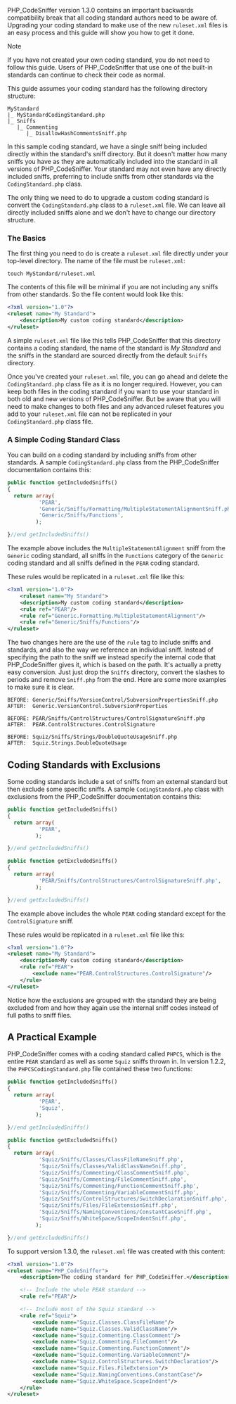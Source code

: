 PHP_CodeSniffer version 1.3.0 contains an important backwards compatibility break that all coding standard authors need to be aware of. Upgrading your coding standard to make use of the new `ruleset.xml` files is an easy process and this guide will show you how to get it done.

> [!NOTE]
> If you have not created your own coding standard, you do not need to follow this guide. Users of PHP_CodeSniffer that use one of the built-in standards can continue to check their code as normal.

This guide assumes your coding standard has the following directory structure:
```
MyStandard
|_ MyStandardCodingStandard.php
|_ Sniffs
   |_ Commenting
      |_ DisallowHashCommentsSniff.php
```
In this sample coding standard, we have a single sniff being included directly within the standard's sniff directory. But it doesn't matter how many sniffs you have as they are automatically included into the standard in all versions of PHP_CodeSniffer. Your standard may not even have any directly included sniffs, preferring to include sniffs from other standards via the `CodingStandard.php` class.

The only thing we need to do to upgrade a custom coding standard is convert the `CodingStandard.php` class to a `ruleset.xml` file. We can leave all directly included sniffs alone and we don't have to change our directory structure.

### The Basics

The first thing you need to do is create a `ruleset.xml` file directly under your top-level directory. The name of the file must be `ruleset.xml`:
```
touch MyStandard/ruleset.xml
```

The contents of this file will be minimal if you are not including any sniffs from other standards. So the file content would look like this:
```xml
<?xml version="1.0"?>
<ruleset name="My Standard">
    <description>My custom coding standard</description>
</ruleset>
```

A simple `ruleset.xml` file like this tells PHP_CodeSniffer that this directory contains a coding standard, the name of the standard is *My Standard* and the sniffs in the standard are sourced directly from the default `Sniffs` directory.

Once you've created your `ruleset.xml` file, you can go ahead and delete the `CodingStandard.php` class file as it is no longer required. However, you can keep both files in the coding standard if you want to use your standard in both old and new versions of PHP_CodeSniffer. But be aware that you will need to make changes to both files and any advanced ruleset features you add to your `ruleset.xml` file can not be replicated in your `CodingStandard.php` class file.

### A Simple Coding Standard Class

You can build on a coding standard by including sniffs from other standards. A sample `CodingStandard.php` class from the PHP_CodeSniffer documentation contains this:
```php
public function getIncludedSniffs()
{
  return array(
          'PEAR',
          'Generic/Sniffs/Formatting/MultipleStatementAlignmentSniff.php',
          'Generic/Sniffs/Functions',
         );

}//end getIncludedSniffs()
```

The example above includes the `MultipleStatementAlignment` sniff from the `Generic` coding standard, all sniffs in the `Functions` category of the `Generic` coding standard and all sniffs defined in the `PEAR` coding standard.

These rules would be replicated in a `ruleset.xml` file like this:
```xml
<?xml version="1.0"?>
    <ruleset name="My Standard">
    <description>My custom coding standard</description>
    <rule ref="PEAR"/>
    <rule ref="Generic.Formatting.MultipleStatementAlignment"/>
    <rule ref="Generic/Sniffs/Functions"/>
</ruleset>
```

The two changes here are the use of the `rule` tag to include sniffs and standards, and also the way we reference an individual sniff. Instead of specifying the path to the sniff we instead specify the internal code that PHP_CodeSniffer gives it, which is based on the path. It's actually a pretty easy conversion. Just just drop the `Sniffs` directory, convert the slashes to periods and remove `Sniff.php` from the end. Here are some more examples to make sure it is clear.
```
BEFORE: Generic/Sniffs/VersionControl/SubversionPropertiesSniff.php
AFTER:  Generic.VersionControl.SubversionProperties

BEFORE: PEAR/Sniffs/ControlStructures/ControlSignatureSniff.php
AFTER:  PEAR.ControlStructures.ControlSignature

BEFORE: Squiz/Sniffs/Strings/DoubleQuoteUsageSniff.php
AFTER:  Squiz.Strings.DoubleQuoteUsage
```

## Coding Standards with Exclusions

Some coding standards include a set of sniffs from an external standard but then exclude some specific sniffs. A sample `CodingStandard.php` class with exclusions from the PHP_CodeSniffer documentation contains this:
```php
public function getIncludedSniffs()
{
  return array(
          'PEAR',
         );

}//end getIncludedSniffs()

public function getExcludedSniffs()
{
  return array(
          'PEAR/Sniffs/ControlStructures/ControlSignatureSniff.php',
         );

}//end getExcludedSniffs()
```

The example above includes the whole `PEAR` coding standard except for the `ControlSignature` sniff.

These rules would be replicated in a `ruleset.xml` file like this:
```xml
<?xml version="1.0"?>
<ruleset name="My Standard">
    <description>My custom coding standard</description>
    <rule ref="PEAR">
        <exclude name="PEAR.ControlStructures.ControlSignature"/>
    </rule>
</ruleset>
```

Notice how the exclusions are grouped with the standard they are being excluded from and how they again use the internal sniff codes instead of full paths to sniff files.

## A Practical Example

PHP_CodeSniffer comes with a coding standard called `PHPCS`, which is the entire `PEAR` standard as well as some `Squiz` sniffs thrown in. In version 1.2.2, the `PHPCSCodingStandard.php` file contained these two functions:
```php
public function getIncludedSniffs()
{
  return array(
          'PEAR',
          'Squiz',
         );

}//end getIncludedSniffs()

public function getExcludedSniffs()
{
  return array(
          'Squiz/Sniffs/Classes/ClassFileNameSniff.php',
          'Squiz/Sniffs/Classes/ValidClassNameSniff.php',
          'Squiz/Sniffs/Commenting/ClassCommentSniff.php',
          'Squiz/Sniffs/Commenting/FileCommentSniff.php',
          'Squiz/Sniffs/Commenting/FunctionCommentSniff.php',
          'Squiz/Sniffs/Commenting/VariableCommentSniff.php',
          'Squiz/Sniffs/ControlStructures/SwitchDeclarationSniff.php',
          'Squiz/Sniffs/Files/FileExtensionSniff.php',
          'Squiz/Sniffs/NamingConventions/ConstantCaseSniff.php',
          'Squiz/Sniffs/WhiteSpace/ScopeIndentSniff.php',
         );

}//end getExcludedSniffs()
```

To support version 1.3.0, the `ruleset.xml` file was created with this content:
```xml
<?xml version="1.0"?>
<ruleset name="PHP_CodeSniffer">
    <description>The coding standard for PHP_CodeSniffer.</description>

    <!-- Include the whole PEAR standard -->
    <rule ref="PEAR"/>

    <!-- Include most of the Squiz standard -->
    <rule ref="Squiz">
        <exclude name="Squiz.Classes.ClassFileName"/>
        <exclude name="Squiz.Classes.ValidClassName"/>
        <exclude name="Squiz.Commenting.ClassComment"/>
        <exclude name="Squiz.Commenting.FileComment"/>
        <exclude name="Squiz.Commenting.FunctionComment"/>
        <exclude name="Squiz.Commenting.VariableComment"/>
        <exclude name="Squiz.ControlStructures.SwitchDeclaration"/>
        <exclude name="Squiz.Files.FileExtension"/>
        <exclude name="Squiz.NamingConventions.ConstantCase"/>
        <exclude name="Squiz.WhiteSpace.ScopeIndent"/>
    </rule>
</ruleset>
```